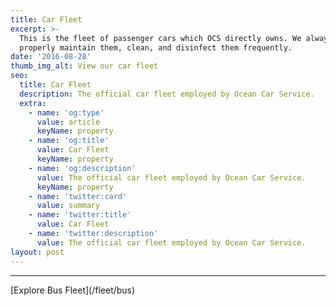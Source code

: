 ```yaml
---
title: Car Fleet
excerpt: >-
  This is the fleet of passenger cars which OCS directly owns. We always
  properly maintain them, clean, and disinfect them frequently.
date: '2016-08-28'
thumb_img_alt: View our car fleet
seo:
  title: Car Fleet
  description: The official car fleet employed by Ocean Car Service.
  extra:
    - name: 'og:type'
      value: article
      keyName: property
    - name: 'og:title'
      value: Car Fleet
      keyName: property
    - name: 'og:description'
      value: The official car fleet employed by Ocean Car Service.
      keyName: property
    - name: 'twitter:card'
      value: summary
    - name: 'twitter:title'
      value: Car Fleet
    - name: 'twitter:description'
      value: The official car fleet employed by Ocean Car Service.
layout: post
---
```


<div class="Sirv">
<div data-src="https://blazed.sirv.com/RTM/oceancarservice.com/fleet/Car__Silver.jpg"></div>
<div data-src="https://blazed.sirv.com/RTM/oceancarservice.com/fleet/Car__Black.jpg"></div>
<div data-src="https://blazed.sirv.com/RTM/oceancarservice.com/fleet/Car__Silver2.jpg"></div>
</div>

---

<div class="center">
[Explore Bus Fleet](/fleet/bus)
</div>